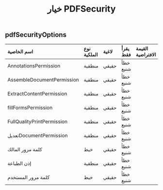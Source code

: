 ﻿---
title: خيار PDFSecurity
second_title: Aspose.Cells Cloud Documen
type: docs
url: /ar/specification/model/pdfsecurityoptions/
description: "Aspose.Cells مواصفات النموذج السحابي: PdfSecurityOptions. تعامل بسهولة مع Excel ومستندات جداول البيانات الأخرى التي تحتوي على ميزات مثل الفتح والتوليد والتحرير والتقسيم والدمج والمقارنة والتحويل"
weight: 50
---
## **pdfSecurityOptions**

 

| اسم الخاصية| نوع الملكية| لاغية| يقرأ فقط| القيمة الافتراضية| وصف|
|:- |:- |:- |:- |:- |:- |
| AnnotationsPermission| منطقية| حقيقي| خطأ شنيع|||
|AssembleDocumentPermission| منطقية| حقيقي| خطأ شنيع|||
| ExtractContentPermission| منطقية| حقيقي| خطأ شنيع|||
| fillFormsPermission| منطقية| حقيقي| خطأ شنيع|||
| FullQualityPrintPermission| منطقية| حقيقي| خطأ شنيع|||
| تعديلDocumentPermission| منطقية| حقيقي| خطأ شنيع|||
| كلمة مرور المالك| خيط| حقيقي| خطأ شنيع|||
| إذن الطباعة| منطقية| حقيقي| خطأ شنيع|||
| كلمة مرور المستخدم| خيط| حقيقي| خطأ شنيع|||

